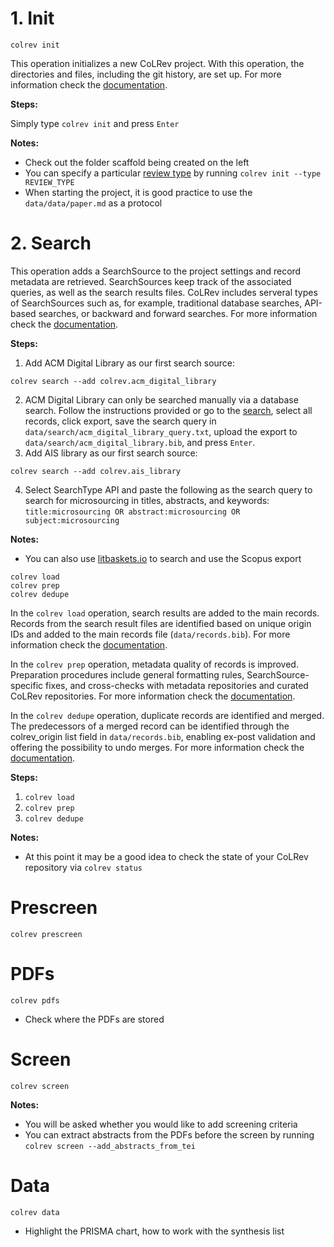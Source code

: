 

# 1. Init

```
colrev init
```

This operation initializes a new CoLRev project. With this operation, the directories and files, including the git history, are set up. For more information check the [documentation](https://colrev.readthedocs.io/en/latest/manual/problem_formulation/init.html).

**Steps:**

Simply type `colrev init` and press `Enter`

**Notes:**

- Check out the folder scaffold being created on the left
- You can specify a particular [review type](https://colrev.readthedocs.io/en/latest/manual/problem_formulation/init.html) by running `colrev init --type REVIEW_TYPE`
- When starting the project, it is good practice to use the `data/data/paper.md` as a protocol

<!-- There doesn't seem to be a `data/data/paper.md` after colrev init? -->

# 2. Search

This operation adds a SearchSource to the project settings and record metadata are retrieved. SearchSources keep track of the associated queries, as well as the search results files. CoLRev includes serveral types of SearchSources such as, for example, traditional database searches, API-based searches, or backward and forward searches. For more information check the [documentation](https://colrev.readthedocs.io/en/latest/manual/metadata_retrieval/search.html).

**Steps:**

1. Add ACM Digital Library as our first search source:
```
colrev search --add colrev.acm_digital_library
```

2. ACM Digital Library can only be searched manually via a database search. Follow the instructions provided or go to the [search](https://dl.acm.org/action/doSearch?fillQuickSearch=false&target=advanced&expand=all&AllField=Title%3A%28microsourcing%29+OR+Abstract%3A%28microsourcing%29+OR+Keyword%3A%28microsourcing%29), select all records, click export, save the search query in `data/search/acm_digital_library_query.txt`, upload the export to `data/search/acm_digital_library.bib`, and press `Enter`.
3. Add AIS library as our first search source:

```
colrev search --add colrev.ais_library
```

4. Select SearchType API and paste the following as the search query to search for microsourcing in titles, abstracts, and keywords: `title:microsourcing OR abstract:microsourcing OR subject:microsourcing`

**Notes:**

- You can also use [litbaskets.io](https://litbaskets.io/) to search and use the Scopus export

```
colrev load
colrev prep
colrev dedupe
```

In the `colrev load` operation, search results are added to the main records. Records from the search result files are identified based on unique origin IDs and added to the main records file (`data/records.bib`). For more information check the [documentation](https://colrev.readthedocs.io/en/latest/manual/metadata_retrieval/load.html).

In the `colrev prep` operation, metadata quality of records is improved. Preparation procedures include general formatting rules, SearchSource-specific fixes, and cross-checks with metadata repositories and curated CoLRev repositories. For more information check the [documentation](https://colrev.readthedocs.io/en/latest/manual/metadata_retrieval/prep.html).

In the `colrev dedupe` operation, duplicate records are identified and merged. The predecessors of a merged record can be identified through the colrev_origin list field in `data/records.bib`, enabling ex-post validation and offering the possibility to undo merges. For more information check the [documentation](https://colrev.readthedocs.io/en/latest/manual/metadata_retrieval/dedupe.html).

**Steps:**

1. `colrev load`
2. `colrev prep`
3. `colrev dedupe`

**Notes:**

- At this point it may be a good idea to check the state of your CoLRev repository via `colrev status`

# Prescreen

```
colrev prescreen
```

# PDFs

```
colrev pdfs
```

- Check where the PDFs are stored

# Screen

```
colrev screen
```

**Notes:**

- You will be asked whether you would like to add screening criteria
- You can extract abstracts from the PDFs before the screen by running ``colrev screen --add_abstracts_from_tei``

# Data

```
colrev data
```

- Highlight the PRISMA chart, how to work with the synthesis list

<!-- 

# Optionals

pdf-backward search: copy from colrev search --help (options)
 -->